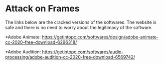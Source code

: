 # Attack on Frames

The links below are the cracked versions of the softwares. The website is safe and there is no need to worry about the legitimacy of the software. 

*Adobe Animate: https://getintopc.com/softwares/design/adobe-animate-cc-2020-free-download-6296318/ 

*Adobe Audition: https://getintopc.com/softwares/audio-processing/adobe-audition-cc-2020-free-download-6569742/

